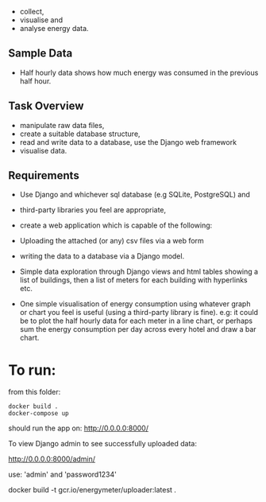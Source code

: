 
* collect, 
* visualise and 
* analyse energy data.


Sample Data
----
 
* Half hourly data shows how much energy was consumed in the previous half hour. 

Task Overview
----

* manipulate raw data files, 
* create a suitable database structure, 
* read and write data to a database, use the Django web framework
* visualise data. 


Requirements
----
* Use Django and whichever sql database (e.g SQLite, PostgreSQL) and 
* third-party libraries you feel are appropriate, 
* create a web application which is capable of the following:

* Uploading the attached (or any) csv files via a web form
* writing the data to a database via a Django model.
* Simple data exploration through Django views and html tables showing a list of buildings,
then a list of meters for each building with hyperlinks etc.
* One simple visualisation of energy consumption using whatever graph or chart you 
feel is useful (using a third-party library is fine). 
e.g: it could be to plot the half hourly data for each meter in a line chart, 
or perhaps sum the energy consumption per day across every hotel and draw a bar chart. 


To run:
===
from this folder:
``` 
docker build .
docker-compose up
```

should run the app on: http://0.0.0.0:8000/

To view Django admin to see successfully uploaded data:

http://0.0.0.0:8000/admin/

use: 'admin' and 'password1234'


docker build -t gcr.io/energymeter/uploader:latest .



